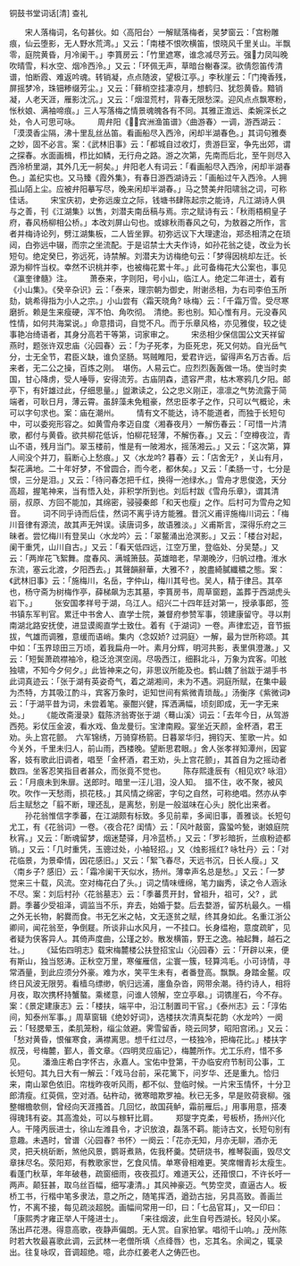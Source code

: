 铜鼓书堂词话[清] 查礼 


　　宋人落梅词，名句甚伙。如〈高阳台〉一解赋落梅者，吴梦窗云：「宫粉雕痕，仙云堕影，无人野水荒湾。」又云：「南楼不恨吹横笛，恨晓风千里关山。半飘零，庭院黄昏，月冷阑干。」李篔房云：「竹里遮寒，谁念减尽芳云。强力凤叫晚吹晴雪，料水空、烟冷西泠。」又云：「环佩无声，草暗台榭春深。欲倩怨笛传清谱，怕断霞、难返吟魂。转销凝，点点随波，望极江亭。」李秋崖云：「门掩香残，屏摇梦冷，珠钿糁缀芳尘。」又云：「藓梢空挂凄凉月，想鹤归、犹怨黄昏。黯销凝，人老天涯，雁影沈沉。」又云：「烟湿荒村，背春无限愁深。迎风点点飘寒粉，怅秋娘、满袖啼痕。」三人写落梅之情景魂魄各有不同。其雅正澹远、柔婉深长之处，令人可思可咏。
　　周弁阳《宾洲渔笛谱》〈曲游春〉一调，游西湖云：「漠漠香尘隔，沸十里乱丝丛笛。看画船尽入西泠，闲却半湖春色。」其词句雅奏之妙，固不必言。案：《武林旧事》云：「都城自过收灯，贵游巨室，争先出郊，谓之探春。水面画楫，栉比如鳞，无行舟之路。游之次第，先南而后北，至午则尽入西泠桥里湖，其外几无一舸矣。」弁阳老人有词云：「看画船尽入西泠，闲却半湖春色。」盖纪实也。又马臻《霞外集》，有春日游西湖诗云：「画船过午入西泠。人拥孤山陌上尘。应被弁阳摹写尽，晚来闲却半湖春。」马之赞美弁阳啸翁之词，可称佳话。
　　宋宝庆初，史弥远废立之际，钱塘书肆陈起宗之能诗，凡江湖诗人俱与之善，刊《江湖集》以售，刘潜夫南岳稿与焉。宗之赋诗有云：「秋雨梧桐皇子府，春风杨柳相公桥。」本改刘屏山句也。或嫁秋雨春风之句，为敖器之所作，言者并梅诗论列，劈江湖集板，二人皆坐罪。初弥远议下大理逮治，郑丞相清之在琐闼，白弥远中辍，而宗之坐流配。于是诏禁士大夫作诗，如孙花翁之徒，改业为长短句。绝定癸巳，弥远死，诗禁解。刘潜夫为访梅绝句云：「梦得因桃却左迁。长源为柳忤当权。幸然不识桃并李，也被梅花累十年。」此可备梅花大公案也，事见《瀛奎律髓》注。
　　萧泰来，字则阳，号小山，临江人。绝定二年进士，着有《小山集》。《癸辛杂识》云：「泰来，理宗朝为御史，附谢丞相，为右司李伯玉所劾，姚希得指为小人之宗。」小山尝有〈霜天晓角? 咏梅〉云：「千霜万雪。受尽寒磨折。赖是生来瘦硬，浑不怕、角吹彻。　清绝。影也别。知心惟有月。元没春风性情，如何共海棠说。」命意措词，自觉不凡。而于乐章风格，亦见雅俊，较之徒事艳冶绮语者，其身分高若干等第，词家审之。
　　宋丞相少保信国公文天祥留燕时，题张许双忠庙〈沁园春〉云：「为子死孝，为臣死忠，死又何妨。自光岳气分，士无全节，君臣义缺，谁负坚肠。骂贼睢阳，爱君许远，留得声名万古香。后来者，无二公之操，百炼之刚。　堪伤。人易云亡。应烈烈轰轰做一场。使当时卖国，甘心降虏，受人唾辱，安得流芳。古庙阴森，遗容严肃，枯木寒鸦几夕阳。邮亭下，有奸雄过此，仔细思量。」盥漱读之，公之忠义刚正，凛凛之气势流露于简端者，可耿日月，薄云霄。虽辞藻未免粗豪，然忠臣孝子之作，只可以气概论，未可以字句求也。案：庙在潮州。
　　情有文不能达，诗不能道者，而独于长短句中，可以委宛形容之。如黄雪舟孝迈自度〈湘春夜月〉一解伤春云：「可惜一片清歌，都付与黄昏。欲共柳花低诉，怕柳花轻薄，不解伤春。」又云：「空樽夜泣，青山不语，残月当门。翠玉楼前，惟是有一陂湘水，摇荡湘云。」又云：「这次第，算人间没个并刀，翦断心上愁痕。」又〈水龙吟? 暮春〉云：「店舍无? ，关山有月，梨花满地。二十年好梦，不曾圆合，而今老，都休矣。」又云：「柔肠一寸，七分是恨，三分是泪。」又云：「待问春怎把千红，换得一池绿水。」雪舟才思俊逸，天分高超，握笔神来，当有悟入处，非积学所到也。刘后村跋《雪舟乐章》，谓其清丽，叔原、方回不能加，其绵密，骎骎秦郎「和天也瘦」之作。后村可为雪舟之知音。
　　词不同乎诗而后佳，然词不离乎诗方能雅。昔沉义甫评施梅川词云：「梅川音律有源流，故其声无舛误。读唐词多，故语雅淡。」义甫斯言，深得乐府之三昧者。尝忆梅川有登吴山〈水龙吟〉云：「翠鳌涌出沧溟影。」又云：「楼台对起，阑干重凭，山川自古。」又云：「看天低四远，江空万里，登临处、分吴楚。」又云：「两岸花飞絮舞。度春风、满城箫鼓。英雄暗老，早潮晚汐，归帆过橹。淮水东流，塞云北渡，夕阳西去。」其聲韻辭華，大雅不? ，脫盡綺膩纖穠之態。案：《武林旧事》云：「施梅川，名岳，字仲山，梅川其号也。吴人，精于律吕。其卒也，杨守斋为树梅作亭，薛梯飙为志其墓，李篔房书，周草窗题，盖葬于西湖虎头岩下。」
　　张安国孝祥号于湖，乌江人。绍兴二十四年廷对第一，授承事郎，签书镇东军判官。累迁中书舍人、直学士院，兼督府参赞军事，领建康留守。寻以荆南湖北路安抚使，进显谟阁直学士致仕。着有《于湖词》一卷。声律宏迈，音节振拔，气雄而调雅，意缓而语峭。集内〈念奴娇? 过洞庭〉一解，最为世所称颂。其中如：「玉界琼田三万顷，着我扁舟一叶。素月分辉，明河共影，表里俱澄澈。」又云：「短鬓萧疏襟袖冷，稳泛沧溟空阔。尽吸西江，细斟北斗，万象为宾客。叩舷独啸，不知今夕何夕。」此皆神来之句，非思议所能及也。鹤山魏了翁跋于湖手书此词真迹云：「张于湖有英姿奇气，着之湖湘间，未为不遇。洞庭所赋，在集中最为杰特，方其吸江酌斗，宾客万象时，讵知世间有紫微青琐哉。」汤衡序《紫微词》云：「于湖平昔为词，未尝着笔。豪酣兴健，挥洒满幅，顷刻即成，无一字无来处。」
　　《能改斋漫录》载陈济翁寄张于湖〈蓦山溪〉词云：「去年今日，从驾游西苑。彩仗压金波，看水戏、鱼龙曼衍。宝津南殿。宴坐近天颜，金杯酒，君王劝。头上宫花颤。　六军锦绣，万骑穿杨箭。日暮翠华归，拥钧天、笙歌一片。如今关外，千里未归人，前山雨，西楼晚。望断思君眼。」舍人张孝祥知潭州，因宴客，妓有歌此旧调者，唱至「金杯酒，君王劝，头上宫花颤」，其首自为之摇动者数四。坐客忍笑指目者甚众，而张竟不觉也。
　　陈存熙逢辰有〈相见欢? 咏泪〉云：「月痕未到朱扉。送郎时。暗里一汪儿泪，没人知。　搵不住，收不聚，被风吹。吹作一天愁雨，损花枝。」其风情之绵密，字句之自然，可称绝唱。然亦从李后主赋愁之「翦不断，理还乱，是离愁，别是一般滋味在心头」脱化出来者。
　　孙花翁惟信字季蕃，在江湖颇有标致。多见前辈，多闻旧事，善雅谈。长短句尤工，有《花翁词》一卷。〈夜合花? 闺情〉云：「风叶敲窗，露蛩吟甃，谢娘庭院秋宵。」又云：「断魂留梦，烟迷楚驿，月冷蓝桥。」又云：「罗衫暗折，兰痕粉迹都销。」又云：「几时重凭，玉骢过处，小袖轻招。」又〈烛影摇红? 咏牡丹〉云：「对花临景，为景牵情，因花感旧。」又云：「絮飞春尽，天远书沉，日长人瘦。」又〈南乡子? 感旧〉云：「霜冷阑干天似水，扬州。薄幸声名总是愁。」又云：「一梦觉来三十载，风流。空对梅花白了头。」词之情味缠绵，笔力幽秀，读之令人涵泳不尽。案：刘后村孙〈花翁墓志〉云：「季蕃贯开封，曾祖升，祖可，父? ，武爵。季蕃少受祖泽，调监当不乐，弃去，始婚于婺。后去婺游，留苏杭最久。一榻之外无长物，躬爨而食。书无乞米之帖，文无逐贫之赋，终其身如此。名重江浙公卿间，闻花翁至，争倒屣。所谈非山水风月，一不挂口。长身缊袍，意度疏旷，见者疑为侠客异人。其倚声度曲，公瑾之妙。散发横笛，野王之逸。袖起舞，越石之壮。」
　　《延佑四明志》载宋梅麓楼公扶登招宝山〈沁园春〉云：「开辟以来，便有斯山，独当怒涛。正秋空万里，寒催雁信，尘寰一簇，轻算鸿毛。小可诗情，寻常酒量，到此应须分外豪。难为水，笑平生未有，者番登高。飘飘。身踏金鳌。叹终日风波无限劳。看樯乌缥缈，帆归远浦，廛鱼杂沓，网带余潮。待约诗人，相将月夜，取次携杯持蟹螯。乘槎意，问谁人领解，空立亭皋。」词镌崖石，今不存。案：《景定建康志》云：「楼扶，端平中，沿江制置司干官。」《泰州志》云：「淳佑间，知泰州军事。」周草窗辑《绝妙好词》，选楼扶次清真梨花韵〈水龙吟〉一阕云：「轻腮晕玉，柔肌笼粉，缁尘敛避。霁雪留香，晓云同梦，昭阳宫闭。」又云：「愁对黄昏，恨催寒食，满襟离思。想千红过尽，一枝独冷，把梅花比。」楼扶字叔茂，号梅麓，鄞人，善文章。〈四明灵应庙记〉，梅麓所作。尤工乐府，惜不多见。
　　潘渔庄希白字怀古，永嘉人。宝佑中登第，干办临安府节制司公事，工长短句。其九日大有一解云：「戏马台前，采花篱下，问岁华、还是重九。恰归来，南山翠色依旧。帘栊昨夜听风雨，都不似、登临时候。一片宋玉情怀，十分卫郎清瘦。红萸佩，空对酒。砧杵动，微寒暗欺罗袖。秋已无多，早是败荷衰柳。强整帽檐欹侧，曾经向天涯搔首。几回忆，故国莼鲈，霜前雁后。」用事用意，搭凑得瑰玮有姿。其高澹处，可以与稼轩比肩。
　　郑燮字克柔，号板桥，扬州兴化人。干隆丙辰进士，徐山左潍县令，才识放浪，磊落不羁。能诗古文，长短句别有意趣。未遇时，曾谱〈沁园春? 书怀〉一阕云：「花亦无知，月亦无聊，酒亦无灵，把夭桃斫断，煞他风景，鹦哥煮熟，佐我杯羹。焚研烧书，椎琴裂画，毁尽文章抹尽名。荥阳郑，有教歌家世，乞食风情。单寒骨相难更。笑席帽青衫太瘦生。看蓬门秋草，年年破巷，疏窗细雨，夜夜孤灯。难道天公，还箝恨口，不许长吁一两声。颠狂甚，取乌丝百幅，细写凄清。」其风神豪迈。气势空灵，直逼古人。板桥工书，行楷中笔多隶法，意之所之，随笔挥洒，遒劲古拙，另具高致。善画兰竹，不离不接，每见疏淡超脱。画幅间常用一印，曰：「七品官耳」，又一印曰：「康熙秀才雍正举人干隆进士」。
　　「来往烟波，此生自号西湖长。轻风小桨。荡出芦花港。得意高歌，夜静声偏朗。无人赏。自家拍掌。唱彻千山响。」茂州陈时若大牧最喜歌此调，云武林一老僧所填〈点绛唇〉也，忘其名。余闻之，辄录出。往复咏叹，音调超绝。噫，此亦红姜老人之俦匹也。


